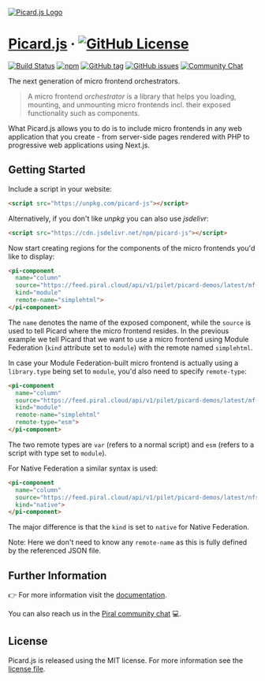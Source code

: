 [![Picard.js Logo](https://picard.js.org/picard-logo-256.png)](https://picard.js.org)

# [Picard.js](https://picard.js.org) &middot; [![GitHub License](https://img.shields.io/badge/license-MIT-blue.svg)](https://github.com/picardjs/picard/blob/main/LICENSE)

[![Build Status](https://github.com/picardjs/picard/actions/workflows/npm-publish.yml/badge.svg)](https://github.com/picardjs/picard/actions)
[![npm](https://img.shields.io/npm/v/picard-js.svg)](https://www.npmjs.com/package/picard-js)
[![GitHub tag](https://img.shields.io/github/tag/picardjs/picard.svg)](https://github.com/picardjs/picard/releases)
[![GitHub issues](https://img.shields.io/github/issues/picardjs/picard.svg)](https://github.com/picardjs/picard/issues)
[![Community Chat](https://dcbadge.vercel.app/api/server/kKJ2FZmK8t?style=flat)](https://discord.gg/kKJ2FZmK8t)

The next generation of micro frontend orchestrators.

> A micro frontend *orchestrator* is a library that helps you loading, mounting, and unmounting micro frontends incl. their exposed functionality such as components.

What Picard.js allows you to do is to include micro frontends in any web application that you create - from server-side pages rendered with PHP to progressive web applications using Next.js.

## Getting Started

Include a script in your website:

```html
<script src="https://unpkg.com/picard-js"></script>
```

Alternatively, if you don't like *unpkg* you can also use *jsdelivr*:

```html
<script src="https://cdn.jsdelivr.net/npm/picard-js"></script>
```

Now start creating regions for the components of the micro frontends you'd like to display:

```html
<pi-component
  name="column"
  source="https://feed.piral.cloud/api/v1/pilet/picard-demos/latest/mf-simple-html/"
  kind="module"
  remote-name="simplehtml">
</pi-component>
```

The `name` denotes the name of the exposed component, while the `source` is used to tell Picard where the micro frontend resides. In the previous example we tell Picard that we want to use a micro frontend using Module Federation (`kind` attribute set to `module`) with the remote named `simplehtml`.

In case your Module Federation-built micro frontend is actually using a `library.type` being set to `module`, you'd also need to specify `remote-type`:

```html
<pi-component
  name="column"
  source="https://feed.piral.cloud/api/v1/pilet/picard-demos/latest/mf-simple-html/"
  kind="module"
  remote-name="simplehtml"
  remote-type="esm">
</pi-component>
```

The two remote types are `var` (refers to a normal script) and `esm` (refers to a script with type set to `module`).

For Native Federation a similar syntax is used:

```html
<pi-component
  name="column"
  source="https://feed.piral.cloud/api/v1/pilet/picard-demos/latest/nfsimplehtml/"
  kind="native">
</pi-component>
```

The major difference is that the `kind` is set to `native` for Native Federation.

Note: Here we don't need to know any `remote-name` as this is fully defined by the referenced JSON file.

## Further Information

👉 For more information visit the [documentation](https://picard.js.org).

You can also reach us in the [Piral community chat](https://discord.gg/kKJ2FZmK8t) 💻.

## License

Picard.js is released using the MIT license. For more information see the [license file](./LICENSE).
